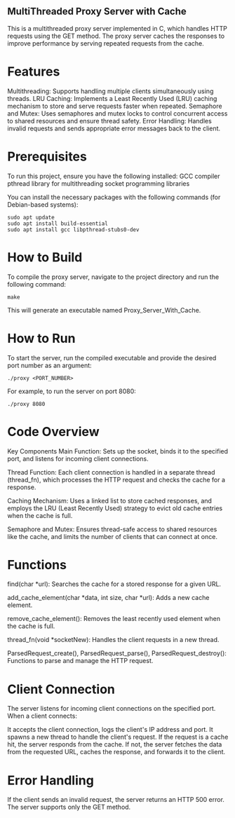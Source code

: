 ## MultiThreaded Proxy Server with Cache
This is a multithreaded proxy server implemented in C, which handles HTTP requests using the GET method. The proxy server caches the responses to improve performance by serving repeated requests from the cache.

# Features
Multithreading: Supports handling multiple clients simultaneously using threads.
LRU Caching: Implements a Least Recently Used (LRU) caching mechanism to store and serve requests faster when repeated.
Semaphore and Mutex: Uses semaphores and mutex locks to control concurrent access to shared resources and ensure thread safety.
Error Handling: Handles invalid requests and sends appropriate error messages back to the client.
# Prerequisites
To run this project, ensure you have the following installed:
GCC compiler
pthread library for multithreading
socket programming libraries

You can install the necessary packages with the following commands (for Debian-based systems):
```
sudo apt update
sudo apt install build-essential
sudo apt install gcc libpthread-stubs0-dev
```
# How to Build
To compile the proxy server, navigate to the project directory and run the following command:
```
make
```
This will generate an executable named Proxy_Server_With_Cache.
# How to Run
To start the server, run the compiled executable and provide the desired port number as an argument:
```
./proxy <PORT_NUMBER>
```
For example, to run the server on port 8080:
```
./proxy 8080
```
# Code Overview
Key Components
Main Function: Sets up the socket, binds it to the specified port, and listens for incoming client connections.

Thread Function: Each client connection is handled in a separate thread (thread_fn), which processes the HTTP request and checks the cache for a response.

Caching Mechanism: Uses a linked list to store cached responses, and employs the LRU (Least Recently Used) strategy to evict old cache entries when the cache is full.

Semaphore and Mutex: Ensures thread-safe access to shared resources like the cache, and limits the number of clients that can connect at once.

# Functions
find(char *url): Searches the cache for a stored response for a given URL.

add_cache_element(char *data, int size, char *url): Adds a new cache element.

remove_cache_element(): Removes the least recently used element when the cache is full.

thread_fn(void *socketNew): Handles the client requests in a new thread.

ParsedRequest_create(), ParsedRequest_parse(), ParsedRequest_destroy(): Functions to parse and manage the HTTP request.

# Client Connection
The server listens for incoming client connections on the specified port. When a client connects:

It accepts the client connection, logs the client's IP address and port.
It spawns a new thread to handle the client's request.
If the request is a cache hit, the server responds from the cache.
If not, the server fetches the data from the requested URL, caches the response, and forwards it to the client.
# Error Handling
If the client sends an invalid request, the server returns an HTTP 500 error.
The server supports only the GET method.

